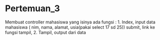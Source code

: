 # Pertemuan_3
Membuat controller mahasiswa yang isinya ada fungsi : 1. Index, input data mahasiswa ( nim, nama, alamat, usia(pakai select 17 sd 25)) submit, link ke fungsi tampil, 2. Tampil, output dari data
